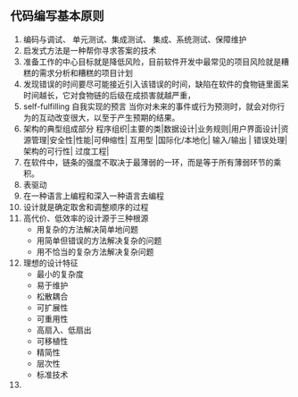 ## 代码编写基本原则
1. 编码与调试、 单元测试、集成测试、 集成、系统测试、保障维护
2. 启发式方法是一种帮你寻求答案的技术
3. 准备工作的中心目标就是降低风险，目前软件开发中最常见的项目风险就是糟糕的需求分析和糟糕的项目计划
4. 发现错误的时间要尽可能接近引入该错误的时间，缺陷在软件的食物链里面呆时间越长，它对食物链的后级在成损害就越严重，
5. self-fulfilling 自我实现的预言 当你对未来的事件或行为预测时，就会对你行为的互动改变很大，以至于产生预期的结果。
6. 架构的典型组成部分 程序组织|主要的类|数据设计|业务规则|用户界面设计|资源管理|安全性|性能|可伸缩性| 互用型 |国际化/本地化| 输入/输出 | 错误处理|架构的可行性| 过度工程|
7. 在软件中，链条的强度不取决于最薄弱的一环，而是等于所有薄弱环节的乘积。
8. 表驱动
9. 在一种语言上编程和深入一种语言去编程
10. 设计就是确定取舍和调整顺序的过程
11. 高代价、低效率的设计源于三种根源
	- 用复杂的方法解决简单地问题
	- 用简单但错误的方法解决复杂的问题
	- 用不恰当的复杂方法解决复杂问题
12. 理想的设计特征
	- 最小的复杂度
	- 易于维护
	- 松散耦合
	- 可扩展性
	- 可重用性
	- 高扇入、低扇出
	- 可移植性
	- 精简性
	- 层次性
	- 标准技术
13. 

